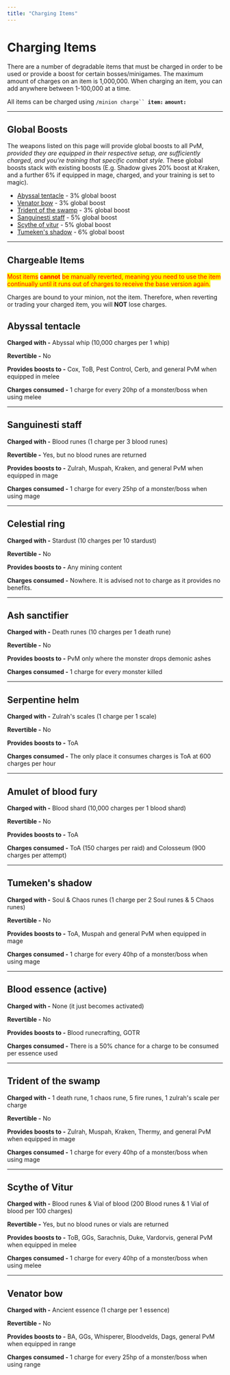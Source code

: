 ```yaml
---
title: "Charging Items"
---
```


# Charging Items

There are a number of degradable items that must be charged in order to be used or provide a boost for certain bosses/minigames. The maximum amount of charges on an item is 1,000,000. When charging an item, you can add anywhere between 1-100,000 at a time.

All items can be charged using `/minion charge`` `**`item:`** **`amount:`**

---

## Global Boosts

The weapons listed on this page will provide global boosts to all PvM, _provided they are equipped in their respective setup, are sufficiently charged, and you're training that specific combat style._ These global boosts stack with existing boosts (E.g. Shadow gives 20% boost at Kraken, and a further 6% if equipped in mage, charged, and your training is set to magic).

- [Abyssal tentacle](charging-items.md#abyssal-tentacle) - 3% global boost
- [Venator bow](charging-items.md#venator-bow) - 3% global boost
- [Trident of the swamp](charging-items.md#trident-of-the-swamp) - 3% global boost
- [Sanguinesti staff](charging-items.md#sanguinesti-staff) - 5% global boost
- [Scythe of vitur](charging-items.md#scythe-of-vitur) - 5% global boost
- [Tumeken's shadow](charging-items.md#tumekens-shadow) - 6% global boost

---

## Chargeable Items

<mark style="color:red;">Most items</mark> <mark style="color:red;"></mark><mark style="color:red;">**cannot**</mark> <mark style="color:red;"></mark><mark style="color:red;">be manually reverted, meaning you need to use the item continually until it runs out of charges to receive the base version again.

Charges are bound to your minion, not the item. Therefore, when reverting or trading your charged item, you will **NOT** lose charges.

## Abyssal tentacle

**Charged with -** Abyssal whip (10,000 charges per 1 whip)

**Revertible -** No

**Provides boosts to -** Cox, ToB, Pest Control, Cerb, and general PvM when equipped in melee

**Charges consumed -** 1 charge for every 20hp of a monster/boss when using melee

---

## Sanguinesti staff

**Charged with -** Blood runes (1 charge per 3 blood runes)

**Revertible -** Yes, but no blood runes are returned

**Provides boosts to -** Zulrah, Muspah, Kraken, and general PvM when equipped in mage

**Charges consumed -** 1 charge for every 25hp of a monster/boss when using mage

---

## Celestial ring

**Charged with -** Stardust (10 charges per 10 stardust)

**Revertible -** No

**Provides boosts to -** Any mining content

**Charges consumed -** Nowhere. It is advised not to charge as it provides no benefits.

---

## Ash sanctifier

**Charged with -** Death runes (10 charges per 1 death rune)

**Revertible -** No

**Provides boosts to -** PvM only where the monster drops demonic ashes

**Charges consumed -** 1 charge for every monster killed

---

## Serpentine helm

**Charged with -** Zulrah's scales (1 charge per 1 scale)

**Revertible -** No

**Provides boosts to -** ToA

**Charges consumed -** The only place it consumes charges is ToA at 600 charges per hour

---

## Amulet of blood fury

**Charged with -** Blood shard (10,000 charges per 1 blood shard)

**Revertible -** No

**Provides boosts to -** ToA

**Charges consumed -** ToA (150 charges per raid) and Colosseum (900 charges per attempt)

---

## Tumeken's shadow

**Charged with -** Soul & Chaos runes (1 charge per 2 Soul runes & 5 Chaos runes)

**Revertible -** No

**Provides boosts to -** ToA, Muspah and general PvM when equipped in mage

**Charges consumed -** 1 charge for every 40hp of a monster/boss when using mage

---

## Blood essence (active)

**Charged with -** None (it just becomes activated)

**Revertible -** No

**Provides boosts to -** Blood runecrafting, GOTR

**Charges consumed -** There is a 50% chance for a charge to be consumed per essence used

---

## Trident of the swamp

**Charged with -** 1 death rune, 1 chaos rune, 5 fire runes, 1 zulrah's scale per charge

**Revertible -** No

**Provides boosts to -** Zulrah, Muspah, Kraken, Thermy, and general PvM when equipped in mage

**Charges consumed -** 1 charge for every 40hp of a monster/boss when using mage

---

## **Scythe of Vitur**

**Charged with -** Blood runes & Vial of blood (200 Blood runes & 1 Vial of blood per 100 charges)

**Revertible -** Yes, but no blood runes or vials are returned

**Provides boosts to -** ToB, GGs, Sarachnis, Duke, Vardorvis, general PvM when equipped in melee

**Charges consumed -** 1 charge for every 40hp of a monster/boss when using melee

---

## Venator bow

**Charged with -** Ancient essence (1 charge per 1 essence)

**Revertible -** No

**Provides boosts to -** BA, GGs, Whisperer, Bloodvelds, Dags, general PvM when equipped in range

**Charges consumed -** 1 charge for every 25hp of a monster/boss when using range
